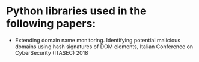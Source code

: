 # Python libraries used in the following papers:
- Extending domain name monitoring. Identifying potential malicious domains using hash signatures of DOM elements, Italian Conference on CyberSecurity (ITASEC) 2018

